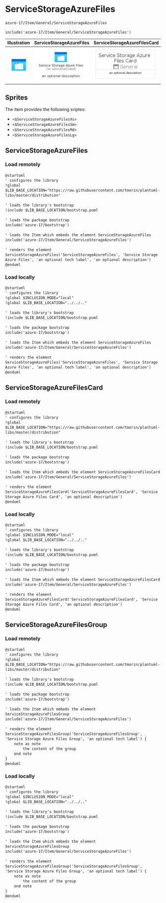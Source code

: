 # ServiceStorageAzureFiles


```text
azure-17/Item/General/ServiceStorageAzureFiles
```

```text
include('azure-17/Item/General/ServiceStorageAzureFiles')
```



| Illustration | ServiceStorageAzureFiles | ServiceStorageAzureFilesCard | ServiceStorageAzureFilesGroup |
| :---: | :---: | :---: | :---: |
| ![illustration for Illustration](../../../azure-17/Item/General/ServiceStorageAzureFiles.png) | ![illustration for ServiceStorageAzureFiles](../../../azure-17/Item/General/ServiceStorageAzureFiles.Local.png) | ![illustration for ServiceStorageAzureFilesCard](../../../azure-17/Item/General/ServiceStorageAzureFilesCard.Local.png) | ![illustration for ServiceStorageAzureFilesGroup](../../../azure-17/Item/General/ServiceStorageAzureFilesGroup.Local.png) |



## Sprites
The item provides the following sriptes:

- `<$ServiceStorageAzureFilesXs>`
- `<$ServiceStorageAzureFilesSm>`
- `<$ServiceStorageAzureFilesMd>`
- `<$ServiceStorageAzureFilesLg>`





## ServiceStorageAzureFiles

### Load remotely
```plantuml
@startuml
' configures the library
!global $LIB_BASE_LOCATION="https://raw.githubusercontent.com/tmorin/plantuml-libs/master/distribution"

' loads the library's bootstrap
!include $LIB_BASE_LOCATION/bootstrap.puml

' loads the package bootstrap
include('azure-17/bootstrap')

' loads the Item which embeds the element ServiceStorageAzureFiles
include('azure-17/Item/General/ServiceStorageAzureFiles')

' renders the element
ServiceStorageAzureFiles('ServiceStorageAzureFiles', 'Service Storage Azure Files', 'an optional tech label', 'an optional description')
@enduml
```

### Load locally
```plantuml
@startuml
' configures the library
!global $INCLUSION_MODE="local"
!global $LIB_BASE_LOCATION="../../.."

' loads the library's bootstrap
!include $LIB_BASE_LOCATION/bootstrap.puml

' loads the package bootstrap
include('azure-17/bootstrap')

' loads the Item which embeds the element ServiceStorageAzureFiles
include('azure-17/Item/General/ServiceStorageAzureFiles')

' renders the element
ServiceStorageAzureFiles('ServiceStorageAzureFiles', 'Service Storage Azure Files', 'an optional tech label', 'an optional description')
@enduml
```

## ServiceStorageAzureFilesCard

### Load remotely
```plantuml
@startuml
' configures the library
!global $LIB_BASE_LOCATION="https://raw.githubusercontent.com/tmorin/plantuml-libs/master/distribution"

' loads the library's bootstrap
!include $LIB_BASE_LOCATION/bootstrap.puml

' loads the package bootstrap
include('azure-17/bootstrap')

' loads the Item which embeds the element ServiceStorageAzureFilesCard
include('azure-17/Item/General/ServiceStorageAzureFiles')

' renders the element
ServiceStorageAzureFilesCard('ServiceStorageAzureFilesCard', 'Service Storage Azure Files Card', 'an optional description')
@enduml
```

### Load locally
```plantuml
@startuml
' configures the library
!global $INCLUSION_MODE="local"
!global $LIB_BASE_LOCATION="../../.."

' loads the library's bootstrap
!include $LIB_BASE_LOCATION/bootstrap.puml

' loads the package bootstrap
include('azure-17/bootstrap')

' loads the Item which embeds the element ServiceStorageAzureFilesCard
include('azure-17/Item/General/ServiceStorageAzureFiles')

' renders the element
ServiceStorageAzureFilesCard('ServiceStorageAzureFilesCard', 'Service Storage Azure Files Card', 'an optional description')
@enduml
```

## ServiceStorageAzureFilesGroup

### Load remotely
```plantuml
@startuml
' configures the library
!global $LIB_BASE_LOCATION="https://raw.githubusercontent.com/tmorin/plantuml-libs/master/distribution"

' loads the library's bootstrap
!include $LIB_BASE_LOCATION/bootstrap.puml

' loads the package bootstrap
include('azure-17/bootstrap')

' loads the Item which embeds the element ServiceStorageAzureFilesGroup
include('azure-17/Item/General/ServiceStorageAzureFiles')

' renders the element
ServiceStorageAzureFilesGroup('ServiceStorageAzureFilesGroup', 'Service Storage Azure Files Group', 'an optional tech label') {
    note as note
        the content of the group
    end note
}
@enduml
```

### Load locally
```plantuml
@startuml
' configures the library
!global $INCLUSION_MODE="local"
!global $LIB_BASE_LOCATION="../../.."

' loads the library's bootstrap
!include $LIB_BASE_LOCATION/bootstrap.puml

' loads the package bootstrap
include('azure-17/bootstrap')

' loads the Item which embeds the element ServiceStorageAzureFilesGroup
include('azure-17/Item/General/ServiceStorageAzureFiles')

' renders the element
ServiceStorageAzureFilesGroup('ServiceStorageAzureFilesGroup', 'Service Storage Azure Files Group', 'an optional tech label') {
    note as note
        the content of the group
    end note
}
@enduml
```

